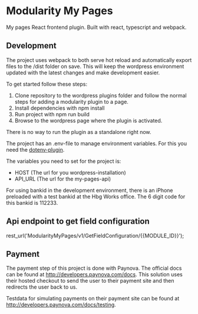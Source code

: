 # Modularity My Pages

My pages React frontend plugin. Built with react, typescript and webpack.

## Development

The project uses webpack to both serve hot reload and automatically export files to the /dist folder on save.
This will keep the wordpress environment updated with the latest changes and make development easier.

To get started follow these steps:
1. Clone repository to the wordpress plugins folder and follow the normal steps for adding a modularity plugin to a page.
2. Install dependencies with npm install
3. Run project with npm run build
4. Browse to the wordpress page where the plugin is activated.

There is no way to run the plugin as a standalone right now.

The project has an .env-file to manage environment variables. For this you need the <a href="https://www.npmjs.com/package/dotenv">dotenv-plugin</a>.

The variables you need to set for the project is:
- HOST (The url for you wordpress-installation)
- API_URL (The url for the my-pages-api)

For using bankid in the development environment, there is an iPhone preloaded with a test bankid at the Hbg Works office. The 6 digit code for this bankid is 112233. 

## Api endpoint to get field configuration

rest_url('ModularityMyPages/v1/GetFieldConfiguration/{{MODULE_ID}}'); 

## Payment 

The payment step of this project is done with Paynova. The official docs can be found at http://developers.paynova.com/docs.
This solution uses their hosted checkout to send the user to their payment site and then redirects the user back to us.

Testdata for simulating payments on their payment site can be found at http://developers.paynova.com/docs/testing.

